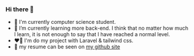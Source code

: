 ### Hi there 👋

- 🔭 I'm currently computer science student.
- 🌱 I’m currently learning more back-end. I think that no matter how much I learn, it is not enough to say that I have reached a normal level.
- ❤️‍🔥 I'm do my project with Laravel & tailwind css.
- 🧾 my resume can be seen on [my github site](https://am-mokhtari.github.io)
<!--
**am-mokhtari/am-mokhtari** is a ✨ _special_ ✨ repository because its `README.md` (this file) appears on your GitHub profile.

Here are some ideas to get you started:

- 🔭 I’m currently working on ...
- 🌱 I’m currently learning ...
- 👯 I’m looking to collaborate on ...
- 🤔 I’m looking for help with ...
- 💬 Ask me about ...
- 📫 How to reach me: ...
- 😄 Pronouns: ...
- ⚡ Fun fact: ...
-->
